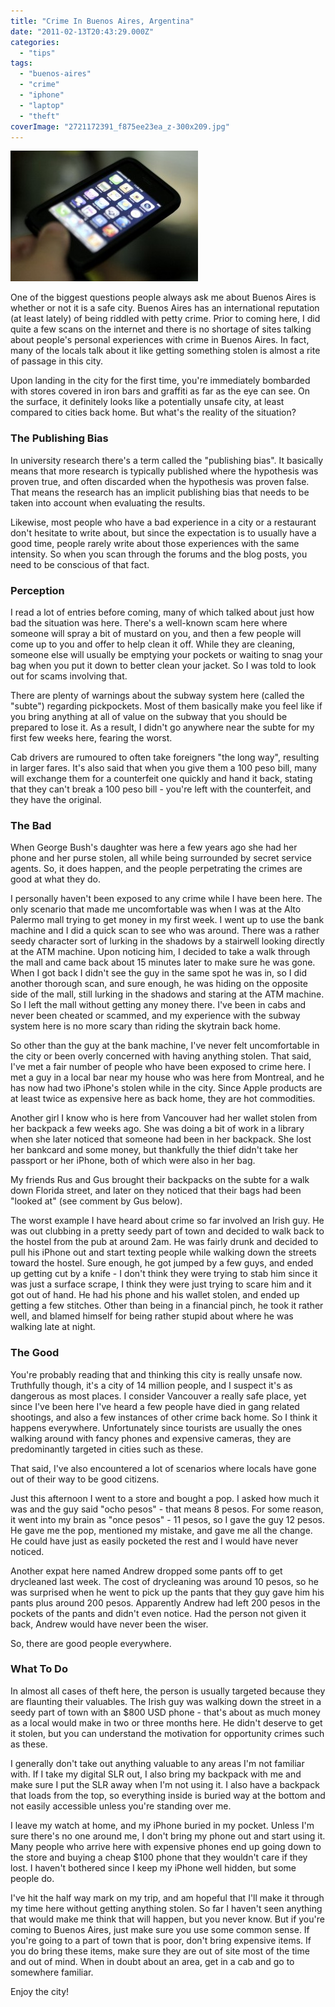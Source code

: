 ```yaml
---
title: "Crime In Buenos Aires, Argentina"
date: "2011-02-13T20:43:29.000Z"
categories: 
  - "tips"
tags: 
  - "buenos-aires"
  - "crime"
  - "iphone"
  - "laptop"
  - "theft"
coverImage: "2721172391_f875ee23ea_z-300x209.jpg"
---
```


[![](images/2721172391_f875ee23ea_z-300x209.jpg "2721172391_f875ee23ea_z")](http://www.migratorynerd.com/wordpress/wp-content/uploads/2011/02/2721172391_f875ee23ea_z.jpg)

One of the biggest questions people always ask me about Buenos Aires is whether or not it is a safe city. Buenos Aires has an international reputation (at least lately) of being riddled with petty crime. Prior to coming here, I did quite a few scans on the internet and there is no shortage of sites talking about people's personal experiences with crime in Buenos Aires. In fact, many of the locals talk about it like getting something stolen is almost a rite of passage in this city.

Upon landing in the city for the first time, you're immediately bombarded with stores covered in iron bars and graffiti as far as the eye can see. On the surface, it definitely looks like a potentially unsafe city, at least compared to cities back home. But what's the reality of the situation?

### The Publishing Bias

In university research there's a term called the "publishing bias". It basically means that more research is typically published where the hypothesis was proven true, and often discarded when the hypothesis was proven false. That means the research has an implicit publishing bias that needs to be taken into account when evaluating the results.

Likewise, most people who have a bad experience in a city or a restaurant don't hesitate to write about, but since the expectation is to usually have a good time, people rarely write about those experiences with the same intensity. So when you scan through the forums and the blog posts, you need to be conscious of that fact.

### Perception

I read a lot of entries before coming, many of which talked about just how bad the situation was here. There's a well-known scam here where someone will spray a bit of mustard on you, and then a few people will come up to you and offer to help clean it off. While they are cleaning, someone else will usually be emptying your pockets or waiting to snag your bag when you put it down to better clean your jacket. So I was told to look out for scams involving that.

There are plenty of warnings about the subway system here (called the "subte") regarding pickpockets. Most of them basically make you feel like if you bring anything at all of value on the subway that you should be prepared to lose it. As a result, I didn't go anywhere near the subte for my first few weeks here, fearing the worst.

Cab drivers are rumoured to often take foreigners "the long way", resulting in larger fares. It's also said that when you give them a 100 peso bill, many will exchange them for a counterfeit one quickly and hand it back, stating that they can't break a 100 peso bill - you're left with the counterfeit, and they have the original.

### The Bad

When George Bush's daughter was here a few years ago she had her phone and her purse stolen, all while being surrounded by secret service agents. So, it does happen, and the people perpetrating the crimes are good at what they do.

I personally haven't been exposed to any crime while I have been here. The only scenario that made me uncomfortable was when I was at the Alto Palermo mall trying to get money in my first week. I went up to use the bank machine and I did a quick scan to see who was around. There was a rather seedy character sort of lurking in the shadows by a stairwell looking directly at the ATM machine. Upon noticing him, I decided to take a walk through the mall and came back about 15 minutes later to make sure he was gone. When I got back I didn't see the guy in the same spot he was in, so I did another thorough scan, and sure enough, he was hiding on the opposite side of the mall, still lurking in the shadows and staring at the ATM machine. So I left the mall without getting any money there. I've been in cabs and never been cheated or scammed, and my experience with the subway system here is no more scary than riding the skytrain back home.

So other than the guy at the bank machine, I've never felt uncomfortable in the city or been overly concerned with having anything stolen. That said, I've met a fair number of people who have been exposed to crime here. I met a guy in a local bar near my house who was here from Montreal, and he has now had two iPhone's stolen while in the city. Since Apple products are at least twice as expensive here as back home, they are hot commodities.

Another girl I know who is here from Vancouver had her wallet stolen from her backpack a few weeks ago. She was doing a bit of work in a library when she later noticed that someone had been in her backpack. She lost her bankcard and some money, but thankfully the thief didn't take her passport or her iPhone, both of which were also in her bag.

My friends Rus and Gus brought their backpacks on the subte for a walk down Florida street, and later on they noticed that their bags had been "looked at" (see comment by Gus below).

The worst example I have heard about crime so far involved an Irish guy. He was out clubbing in a pretty seedy part of town and decided to walk back to the hostel from the pub at around 2am. He was fairly drunk and decided to pull his iPhone out and start texting people while walking down the streets toward the hostel. Sure enough, he got jumped by a few guys, and ended up getting cut by a knife - I don't think they were trying to stab him since it was just a surface scrape, I think they were just trying to scare him and it got out of hand. He had his phone and his wallet stolen, and ended up getting a few stitches. Other than being in a financial pinch, he took it rather well, and blamed himself for being rather stupid about where he was walking late at night.

### The Good

You're probably reading that and thinking this city is really unsafe now. Truthfully though, it's a city of 14 million people, and I suspect it's as dangerous as most places. I consider Vancouver a really safe place, yet since I've been here I've heard a few people have died in gang related shootings, and also a few instances of other crime back home. So I think it happens everywhere. Unfortunately since tourists are usually the ones walking around with fancy phones and expensive cameras, they are predominantly targeted in cities such as these.

That said, I've also encountered a lot of scenarios where locals have gone out of their way to be good citizens.

Just this afternoon I went to a store and bought a pop. I asked how much it was and the guy said "ocho pesos" - that means 8 pesos. For some reason, it went into my brain as "once pesos" - 11 pesos, so I gave the guy 12 pesos. He gave me the pop, mentioned my mistake, and gave me all the change. He could have just as easily pocketed the rest and I would have never noticed.

Another expat here named Andrew dropped some pants off to get drycleaned last week. The cost of drycleaning was around 10 pesos, so he was surprised when he went to pick up the pants that they guy gave him his pants plus around 200 pesos. Apparently Andrew had left 200 pesos in the pockets of the pants and didn't even notice. Had the person not given it back, Andrew would have never been the wiser.

So, there are good people everywhere.

### What To Do

In almost all cases of theft here, the person is usually targeted because they are flaunting their valuables. The Irish guy was walking down the street in a seedy part of town with an $800 USD phone - that's about as much money as a local would make in two or three months here. He didn't deserve to get it stolen, but you can understand the motivation for opportunity crimes such as these.

I generally don't take out anything valuable to any areas I'm not familiar with. If I take my digital SLR out, I also bring my backpack with me and make sure I put the SLR away when I'm not using it. I also have a backpack that loads from the top, so everything inside is buried way at the bottom and not easily accessible unless you're standing over me.

I leave my watch at home, and my iPhone buried in my pocket. Unless I'm sure there's no one around me, I don't bring my phone out and start using it. Many people who arrive here with expensive phones end up going down to the store and buying a cheap $100 phone that they wouldn't care if they lost. I haven't bothered since I keep my iPhone well hidden, but some people do.

I've hit the half way mark on my trip, and am hopeful that I'll make it through my time here without getting anything stolen. So far I haven't seen anything that would make me think that will happen, but you never know. But if you're coming to Buenos Aires, just make sure you use some common sense. If you're going to a part of town that is poor, don't bring expensive items. If you do bring these items, make sure they are out of site most of the time and out of mind. When in doubt about an area, get in a cab and go to somewhere familiar.

Enjoy the city!
